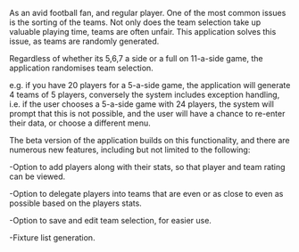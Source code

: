 
As an avid football fan, and regular player. One of the most common issues is the sorting of the teams. Not only does the team selection take up valuable playing time, teams are often unfair. This application solves this issue, as teams are randomly generated. 

Regardless of whether its 5,6,7 a side or a full on 11-a-side game, the application randomises team selection. 

e.g. if you have 20 players for a 5-a-side game, the application will generate 4 teams of 5 players, conversely the system includes exception handling, i.e. if the user chooses a 5-a-side game with 24 players, the system will prompt that this is not possible, and the user will have a chance to re-enter their data, or choose a different menu. 

The beta version of the application builds on this functionality, and there are numerous new features, including but not limited to the following:

-Option to add players along with their stats, so that player and team rating can be viewed. 

-Option to delegate players into teams that are even or as close to even as possible based on the players stats.

-Option to save and edit team selection, for easier use.

-Fixture list generation.


